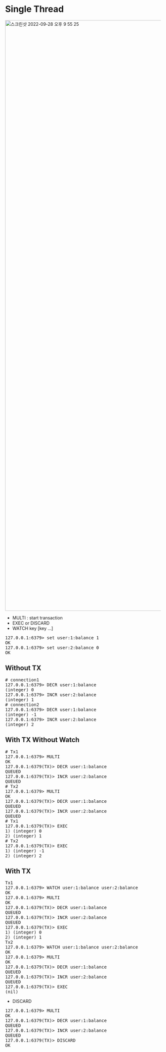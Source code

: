 # Single Thread
  <img width="1907" alt="스크린샷 2022-09-28 오후 9 55 25" src="https://user-images.githubusercontent.com/19872667/192783934-48cb1b0a-cdb7-4e83-a898-740dc83f0fa5.png">

- MULTI : start transaction
- EXEC or DISCARD
- WATCH key [key ...]

<pre>
127.0.0.1:6379> set user:1:balance 1
OK
127.0.0.1:6379> set user:2:balance 0
OK
</pre>

## Without TX
<pre>
# connection1
127.0.0.1:6379> DECR user:1:balance
(integer) 0
127.0.0.1:6379> INCR user:2:balance
(integer) 1
# connection2
127.0.0.1:6379> DECR user:1:balance
(integer) -1
127.0.0.1:6379> INCR user:2:balance
(integer) 2
</pre>

## With TX Without Watch
<pre>
# Tx1
127.0.0.1:6379> MULTI
OK
127.0.0.1:6379(TX)> DECR user:1:balance
QUEUED
127.0.0.1:6379(TX)> INCR user:2:balance
QUEUED
# Tx2
127.0.0.1:6379> MULTI
OK
127.0.0.1:6379(TX)> DECR user:1:balance
QUEUED
127.0.0.1:6379(TX)> INCR user:2:balance
QUEUED
# Tx1
127.0.0.1:6379(TX)> EXEC
1) (integer) 0
2) (integer) 1
# Tx2
127.0.0.1:6379(TX)> EXEC
1) (integer) -1
2) (integer) 2
</pre>


## With TX
<pre>
Tx1
127.0.0.1:6379> WATCH user:1:balance user:2:balance
OK
127.0.0.1:6379> MULTI
OK
127.0.0.1:6379(TX)> DECR user:1:balance
QUEUED
127.0.0.1:6379(TX)> INCR user:2:balance
QUEUED
127.0.0.1:6379(TX)> EXEC
1) (integer) 0
2) (integer) 1
Tx2
127.0.0.1:6379> WATCH user:1:balance user:2:balance
OK
127.0.0.1:6379> MULTI
OK
127.0.0.1:6379(TX)> DECR user:1:balance
QUEUED
127.0.0.1:6379(TX)> INCR user:2:balance
QUEUED
127.0.0.1:6379(TX)> EXEC
(nil)
</pre>

- DISCARD
<pre>
127.0.0.1:6379> MULTI
OK
127.0.0.1:6379(TX)> DECR user:1:balance
QUEUED
127.0.0.1:6379(TX)> INCR user:2:balance
QUEUED
127.0.0.1:6379(TX)> DISCARD
OK
</pre>